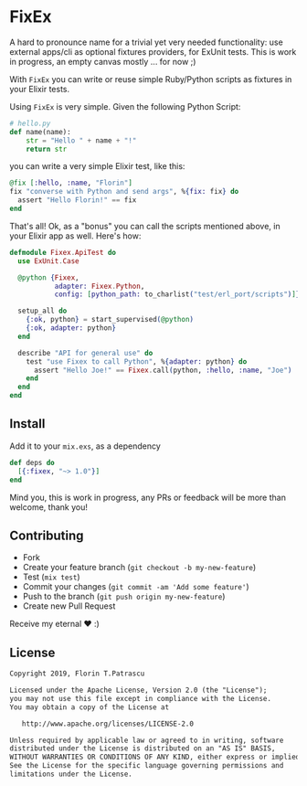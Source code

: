 # FixEx

A hard to pronounce name for a trivial yet very needed functionality: use external apps/cli as optional fixtures providers, for ExUnit tests. This is work in progress, an empty canvas mostly ... for now ;)

With `FixEx` you can write or reuse simple Ruby/Python scripts as fixtures in your Elixir tests.

Using `FixEx` is very simple. Given the following Python Script:

```python
# hello.py
def name(name):
    str = "Hello " + name + "!"
    return str
```

you can write a very simple Elixir test, like this:

```elixir
@fix [:hello, :name, "Florin"]
fix "converse with Python and send args", %{fix: fix} do
  assert "Hello Florin!" == fix
end
```

That's all! Ok, as a "bonus" you can call the scripts mentioned above, in your Elixir app as well. Here's how:

```elixir
defmodule Fixex.ApiTest do
  use ExUnit.Case

  @python {Fixex,
           adapter: Fixex.Python,
           config: [python_path: to_charlist("test/erl_port/scripts")]}

  setup_all do
    {:ok, python} = start_supervised(@python)
    {:ok, adapter: python}
  end

  describe "API for general use" do
    test "use Fixex to call Python", %{adapter: python} do
      assert "Hello Joe!" == Fixex.call(python, :hello, :name, "Joe")
    end
  end
end
```

## Install

Add it to your `mix.exs`, as a dependency

```elixir
def deps do
  [{:fixex, "~> 1.0"}]
end
```

Mind you, this is work in progress, any PRs or feedback will be more than welcome, thank you!

## Contributing

- Fork
- Create your feature branch (`git checkout -b my-new-feature`)
- Test (`mix test`)
- Commit your changes (`git commit -am 'Add some feature'`)
- Push to the branch (`git push origin my-new-feature`)
- Create new Pull Request

Receive my eternal :heart: :)

## License

```txt
Copyright 2019, Florin T.Patrascu

Licensed under the Apache License, Version 2.0 (the "License");
you may not use this file except in compliance with the License.
You may obtain a copy of the License at

   http://www.apache.org/licenses/LICENSE-2.0

Unless required by applicable law or agreed to in writing, software
distributed under the License is distributed on an "AS IS" BASIS,
WITHOUT WARRANTIES OR CONDITIONS OF ANY KIND, either express or implied.
See the License for the specific language governing permissions and
limitations under the License.
```
